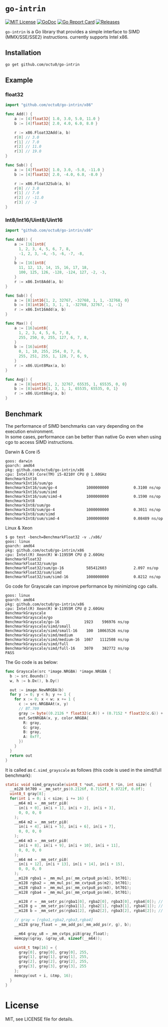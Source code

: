 # `go-intrin`

[![MIT License](https://img.shields.io/github/license/octu0/go-intrin)](https://github.com/octu0/go-intrin/blob/master/LICENSE)
[![GoDoc](https://pkg.go.dev/badge/github.com/octu0/go-intrin)](https://pkg.go.dev/github.com/octu0/go-intrin)
[![Go Report Card](https://goreportcard.com/badge/github.com/octu0/go-intrin)](https://goreportcard.com/report/github.com/octu0/go-intrin)
[![Releases](https://img.shields.io/github/v/release/octu0/go-intrin)](https://github.com/octu0/go-intrin/releases)

`go-intrin` is a Go library that provides a simple interface to SIMD (MMX/SSE/SSE2) instructions.
currently supports Intel x86.

## Installation

```bash
go get github.com/octu0/go-intrin
```

## Example

### float32

```go
import "github.com/octu0/go-intrin/x86"

func Add() {
    a := [4]float32{ 1.0, 3.0, 5.0, 11.0 }
    b := [4]float32{ 2.0, 4.0, 6.0, 8.0 }

    r := x86.Float32Add(a, b)
    r[0] // 3.0
    r[1] // 7.0
    r[2] // 11.0
    r[3] // 19.0
}

func Sub() {
    a := [4]float32{ 1.0, 3.0, -5.0, -11.0 }
    b := [4]float32{ 2.0, -4.0, 6.0, -8.0 }

    r := x86.Float32Sub(a, b)
    r[0] // 3.0
    r[1] // 7.0
    r[2] // -11.0
    r[3] // -3
}
```

### Int8/Int16/Uint8/Uint16

```go
import "github.com/octu0/go-intrin/x86"

func Add() {
    a := [16]int8{
      1, 2, 3, 4, 5, 6, 7, 8,
      -1, 2, 3, -4, -5, -6, -7, -8,
    }
    b := [16]int8{
      11, 12, 13, 14, 15, 16, 17, 18,
      100, 125, 126, -128, -124, 127, -2, -3,
    }
    r := x86.Int8Add(a, b)
}

func Sub() {
    a := [8]int16{1, 2, 32767, -32768, 1, 1, -32768, 0}
    b := [8]int16{1, 3, 1, 1, -32768, 32767, -1, -1}
    r := x86.Int16Add(a, b)
}

func Max() {
    a := [16]uint8{
      1, 2, 3, 4, 5, 6, 7, 8,
      255, 250, 0, 255, 127, 6, 7, 8,
    }
    b := [16]uint8{
      0, 1, 10, 255, 254, 0, 7, 8,
      255, 251, 255, 1, 128, 7, 6, 9,
    }
    r := x86.Uint8Max(a, b)
}

func Avg() {
    a := [8]uint16{1, 2, 32767, 65535, 1, 65535, 0, 0}
    b := [8]uint16{1, 3, 1, 1, 65535, 65535, 0, 1}
    r := x86.Uint8Avg(a, b)
}
```

## Benchmark

The performance of SIMD benchmarks can vary depending on the execution environment.  
In some cases, performance can be better than native Go even when using cgo to access SIMD instructions.

Darwin & Core i5

```
goos: darwin
goarch: amd64
pkg: github.com/octu0/go-intrin/x86
cpu: Intel(R) Core(TM) i5-8210Y CPU @ 1.60GHz
BenchmarkInt16
BenchmarkInt16/sum/go
BenchmarkInt16/sum/go-4         	1000000000	         0.3100 ns/op
BenchmarkInt16/sum/simd
BenchmarkInt16/sum/simd-4       	1000000000	         0.1590 ns/op
BenchmarkInt8
BenchmarkInt8/sum/go
BenchmarkInt8/sum/go-4          	1000000000	         0.3011 ns/op
BenchmarkInt8/sum/simd
BenchmarkInt8/sum/simd-4        	1000000000	         0.08489 ns/op
```

Linux & Xeon

```
$ go test -bench=BenchmarkFloat32 -v ./x86/
goos: linux
goarch: amd64
pkg: github.com/octu0/go-intrin/x86
cpu: Intel(R) Xeon(R) W-11955M CPU @ 2.60GHz
BenchmarkFloat32
BenchmarkFloat32/sum/go
BenchmarkFloat32/sum/go-16         	585412603	         2.097 ns/op
BenchmarkFloat32/sum/simd
BenchmarkFloat32/sum/simd-16       	1000000000	         0.8212 ns/op
```

Go code for Grayscale can improve performance by minimizing cgo calls.

```
goos: linux
goarch: amd64
pkg: github.com/octu0/go-intrin/x86
cpu: Intel(R) Xeon(R) W-11955M CPU @ 2.60GHz
BenchmarkGrayscale
BenchmarkGrayscale/go
BenchmarkGrayscale/go-16           1923    596976 ns/op
BenchmarkGrayscale/simd/small
BenchmarkGrayscale/simd/small-16    100  10063526 ns/op
BenchmarkGrayscale/simd/medium
BenchmarkGrayscale/simd/medium-16  1087   1112508 ns/op
BenchmarkGrayscale/simd/full
BenchmarkGrayscale/simd/full-16    3070    382772 ns/op
PASS
```

The Go code is as below:

```go
func Grayscale(src *image.NRGBA) *image.NRGBA {
  b := src.Bounds()
  w, h := b.Dx(), b.Dy()

  out := image.NewNRGBA(b)
  for y := 0; y < h; y += 1 {
    for x := 0; x < w; x += 1 {
      c := src.NRGBAAt(x, y)
      // BT.709
      gray := byte((0.2126 * float32(c.R)) + (0.7152 * float32(c.G)) + (0.0722 * float32(c.B)))
      out.SetNRGBA(x, y, color.NRGBA{
        R: gray,
        G: gray,
        B: gray,
        A: 0xff,
      })
    }
  }
  return out
}
```

It is called as `C.simd_grayscale` as follows (this code is used in the simd/full benchmark):

```c
static void simd_grayscale(uint8_t *out, uint8_t *in, int size) {
  __m128 bt709 = _mm_setr_ps(0.2126f, 0.7152f, 0.0722f, 0.0f);
  uint8_t gray[8];
  for(int i = 0; i < size; i += 16) {
    __m64 m1 = _mm_setr_pi8(
      in[i + 0], in[i + 1], in[i + 2], in[i + 3],
      0, 0, 0, 0
    );
    __m64 m2 = _mm_setr_pi8(
      in[i + 4], in[i + 5], in[i + 6], in[i + 7],
      0, 0, 0, 0
    );
    __m64 m3 = _mm_setr_pi8(
      in[i + 8], in[i + 9], in[i + 10], in[i + 11],
      0, 0, 0, 0
    );
    __m64 m4 = _mm_setr_pi8(
      in[i + 12], in[i + 13], in[i + 14], in[i + 15],
      0, 0, 0, 0
    );
    __m128 rgba1 = _mm_mul_ps(_mm_cvtpu8_ps(m1), bt701);
    __m128 rgba2 = _mm_mul_ps(_mm_cvtpu8_ps(m2), bt701);
    __m128 rgba3 = _mm_mul_ps(_mm_cvtpu8_ps(m3), bt701);
    __m128 rgba4 = _mm_mul_ps(_mm_cvtpu8_ps(m4), bt701);

    __m128 r = _mm_setr_ps(rgba1[0], rgba2[0], rgba3[0], rgba4[0]); // R
    __m128 g = _mm_setr_ps(rgba1[1], rgba2[1], rgba3[1], rgba4[1]); // G
    __m128 b = _mm_setr_ps(rgba1[2], rgba2[2], rgba3[2], rgba4[2]); // B

    // gray = [rgba1,rgba2,rgba3,rgba4]
    __m128 gray_float = _mm_add_ps(_mm_add_ps(r, g), b);

    __m64 gray_u8 = _mm_cvtps_pi8(gray_float);
    memcpy(&gray, &gray_u8, sizeof(__m64));

    uint8_t tmp[16] = {
      gray[0], gray[0], gray[0], 255,
      gray[1], gray[1], gray[1], 255,
      gray[2], gray[2], gray[2], 255,
      gray[3], gray[3], gray[3], 255
    };
    memcpy(out + i, &tmp, 16);
  }
}
```

# License

MIT, see LICENSE file for details.

